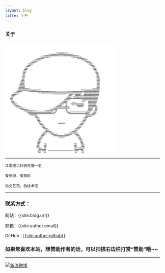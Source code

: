 ```yaml
---
layout: blog
title: 关于
---
```

	
### 关于

![](/photos/head.png)

---
		
	江南理工科研究僧一名
	
	爱旅游，爱摄影
	
	伪文艺范，伪技术宅

----

### 联系方式：

网站：{{site.blog.url}}

邮箱：{{site.author.email}}

GitHub : [{{site.author.github}}]({{site.author.github}})

### 如果您喜欢本站，想赞助作者的话，可以扫描右边栏打赏“赞助”哦~~

<script>
window.tctipConfig = {
        staticPrefix:   "http://static.tctip.com",
        buttonImageId:  7,
        buttonTip:  "zanzhu",
        list:{
            alipay: {qrimg: "https://raw.githubusercontent.com/flyingyouth/Jekyll-Light/gh-pages/img/ali.png"},
            weixin:{qrimg: "https://raw.githubusercontent.com/flyingyouth/Jekyll-Light/gh-pages/img/wx.png"},
        }
};
</script>
<script src="http://static.tctip.com/js/tctip.min.js"></script>

----
[![新浪微博](http://service.t.sina.com.cn/widget/qmd/{{site.author.weibo2}}/f78fbcd2/1.png)]({{site.author.weibo}})

